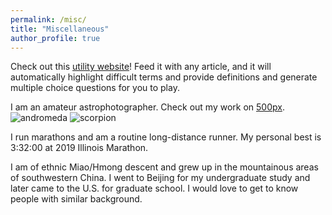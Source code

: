 ```yaml
---
permalink: /misc/
title: "Miscellaneous"
author_profile: true
---
```


Check out this [utility website](https://www.term-quiz.com/)! Feed it with any article, and it will automatically highlight difficult terms
and provide definitions and generate multiple choice questions for you to play.
<br/>

I am an amateur astrophotographer. Check out my work on [500px](https://500px.com/p/yangyicge?view=photos).
![andromeda](/images/andromeda.jpg)
![scorpion](/images/scorpion.jpg)
<br/>

I run marathons and am a routine long-distance runner. My personal best is 3:32:00 at 2019 Illinois Marathon.
<br/>

I am of ethnic Miao/Hmong descent and grew up in the mountainous areas of southwestern China. I went to Beijing for my undergraduate study
and later came to the U.S. for graduate school. I would love to get to know people with similar background. 

